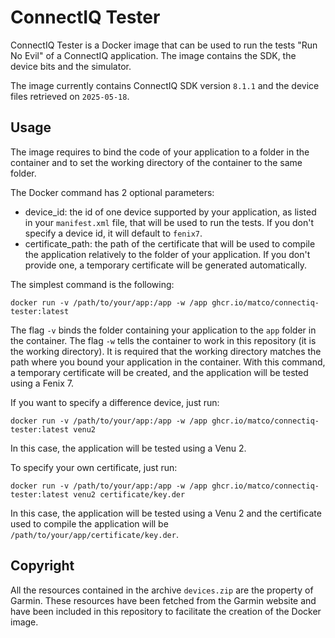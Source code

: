 # ConnectIQ Tester

ConnectIQ Tester is a Docker image that can be used to run the tests "Run No Evil" of a ConnectIQ application. The image contains the SDK, the device bits and the simulator.

The image currently contains ConnectIQ SDK version `8.1.1` and the device files retrieved on `2025-05-18`.

## Usage

The image requires to bind the code of your application to a folder in the container and to set the working directory of the container to the same folder.

The Docker command has 2 optional parameters:
* device_id: the id of one device supported by your application, as listed in your `manifest.xml` file, that will be used to run the tests. If you don't specify a device id, it will default to `fenix7`.
* certificate_path: the path of the certificate that will be used to compile the application relatively to the folder of your application. If you don't provide one, a temporary certificate will be generated automatically.


The simplest command is the following:
```
docker run -v /path/to/your/app:/app -w /app ghcr.io/matco/connectiq-tester:latest
```
The flag `-v` binds the folder containing your application to the `app` folder in the container. The flag `-w` tells the container to work in this repository (it is the working directory). It is required that the working directory matches the path where you bound your application in the container. With this command, a temporary certificate will be created, and the application will be tested using a Fenix 7.


If you want to specify a difference device, just run:
```
docker run -v /path/to/your/app:/app -w /app ghcr.io/matco/connectiq-tester:latest venu2
```
In this case, the application will be tested using a Venu 2.

To specify your own certificate, just run:
```
docker run -v /path/to/your/app:/app -w /app ghcr.io/matco/connectiq-tester:latest venu2 certificate/key.der
```
In this case, the application will be tested using a Venu 2 and the certificate used to compile the application will be `/path/to/your/app/certificate/key.der`.

## Copyright

All the resources contained in the archive `devices.zip` are the property of Garmin. These resources have been fetched from the Garmin website and have been included in this repository to facilitate the creation of the Docker image.
